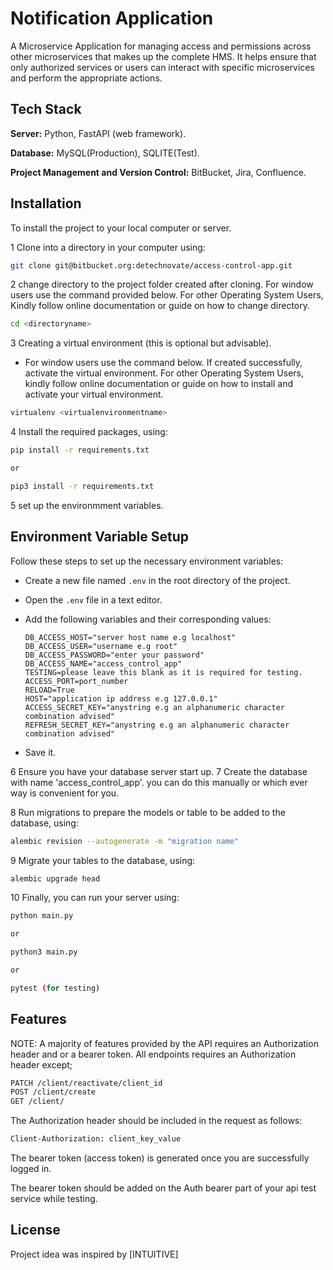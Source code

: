 # Notification Application

A Microservice Application for managing access and permissions across other microservices that makes up the complete HMS. It helps ensure that only authorized services or users can interact with specific microservices and perform the appropriate actions.

## Tech Stack

**Server:** Python, FastAPI (web framework).

**Database:** MySQL(Production), SQLITE(Test).

**Project Management and Version Control:** BitBucket, Jira, Confluence.

## Installation

To install the project to your local computer or server.

1 Clone into a directory in your computer using:

```bash
git clone git@bitbucket.org:detechnovate/access-control-app.git
```

2 change directory to the project folder created after cloning.
For window users use the command provided below.
For other Operating System Users, Kindly follow online documentation or guide on how to change directory.

```bash
cd <directoryname>
```

3 Creating a virtual environment (this is optional but advisable).

- For window users use the command below. If created successfully, activate the virtual environment.
For other Operating System Users, kindly follow online documentation or guide on how to install and activate your virtual environment.

```bash
virtualenv <virtualenvironmentname>
```

4 Install the required packages, using:

```bash
pip install -r requirements.txt

or

pip3 install -r requirements.txt
```

5 set up the environmment variables. 
## Environment Variable Setup

Follow these steps to set up the necessary environment variables:

- Create a new file named `.env` in the root directory of the project.
- Open the `.env` file in a text editor.
- Add the following variables and their corresponding values:

   ```plaintext
   DB_ACCESS_HOST="server host name e.g localhost"
   DB_ACCESS_USER="username e.g root"
   DB_ACCESS_PASSWORD="enter your password"
   DB_ACCESS_NAME="access_control_app"
   TESTING=please leave this blank as it is required for testing.
   ACCESS_PORT=port_number
   RELOAD=True
   HOST="application ip address e.g 127.0.0.1"
   ACCESS_SECRET_KEY="anystring e.g an alphanumeric character combination advised"
   REFRESH_SECRET_KEY="anystring e.g an alphanumeric character combination advised"
   ```

- Save it.

6 Ensure you have your database server start up. 
7 Create the database with name 'access_control_app'. you can do this manually or which ever way is convenient for you.

8 Run migrations to prepare the models or table to be added to the database, using:

```bash
alembic revision --autogenerate -m "migration name"
```

9 Migrate your tables to the database, using:

```bash
alembic upgrade head
```

10 Finally, you can run your server using:
```bash
python main.py

or

python3 main.py

or 

pytest (for testing)
```

## Features

NOTE: A majority of features provided by the API requires an Authorization header and or a bearer token. All endpoints requires an Authorization header except;
```bash
PATCH /client/reactivate/client_id
POST /client/create
GET /client/
```

The Authorization header should be included in the request as follows:
```bash
Client-Authorization: client_key_value
```

The bearer token (access token) is generated once you are successfully logged in.

The bearer token should be added on the Auth bearer part of your api test service while testing.

## License
Project idea was inspired by [INTUITIVE]
